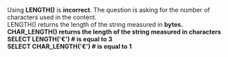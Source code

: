 Using <b>LENGTH()</b> is <b>incorrect</b>. The question is asking for the number of characters used in the content. 
</br>
LENGTH() returns the length of the string measured in <b>bytes<b>. 
<b>CHAR_LENGTH() returns the length of the string measured in characters</b>
</br>
SELECT LENGTH('€')  # is equal to 3 </br>
SELECT CHAR_LENGTH('€') # is equal to 1​

